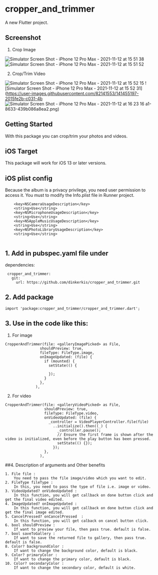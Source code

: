 # cropper_and_trimmer

A new Flutter project.

## Screenshot
1. Crop Image 

![Simulator Screen Shot - iPhone 12 Pro Max - 2021-11-12 at 15 51 38](https://user-images.githubusercontent.com/82141553/141455112-ac81e705-2f5b-43c1-a2f2-7a0b5dddb8dc.png) ![Simulator Screen Shot - iPhone 12 Pro Max - 2021-11-12 at 15 51 52](https://user-images.githubusercontent.com/82141553/141455125-4a5cbe88-d41e-4e78-a277-ff42220c69d9.png)

2. Crop/Trim Video

![Simulator Screen Shot - iPhone 12 Pro Max - 2021-11-12 at 15 52 15](https://user-images.githubusercontent.com/82141553/141455152-ec5c3fe3-f1fb-4728-ae05-463fbb764ee7.png) ![Simulator Screen Shot - iPhone 12 Pro Max - 2021-11-12 at 15 52 31](https://user-images.githubusercontent.com/82141553/141455197-2015fe2b-c031-4b ![Simulator Screen Shot - iPhone 12 Pro Max - 2021-11-12 at 16 23 16](https://user-images.githubusercontent.com/82141553/141455766-12abb02b-55f7-4e5d-8eff-5197634696bc.png)
a1-8633-439b086a8ea2.png)



## Getting Started

With this package you can crop/trim your photos and videos.

## iOS Target

This package will work for iOS 13 or later versions.

## iOS plist config

Because the album is a privacy privilege, you need user permission to access it. You must to modify the Info.plist file in Runner project.

``` 
    <key>NSCameraUsageDescription</key>
    <string>Use</string>
    <key>NSMicrophoneUsageDescription</key>
    <string>Use</string>
    <key>NSAppleMusicUsageDescription</key>
    <string>Use</string>
    <key>NSPhotoLibraryUsageDescription</key>
    <string>Use</string>
    
``` 

## 1.  Add in pubspec.yaml file under

dependencies:
``` 
 cropper_and_trimmer:  
   git:  
     url: https://github.com/dinkerkis/cropper_and_trimmer.git
``` 

## 2. Add package

``` 
import 'package:cropper_and_trimmer/cropper_and_trimmer.dart';

``` 


## 3.  Use in the code like this:

1. For image

``` 
CropperAndTrimmer(file: <galleryImagePicked> as File,
                shouldPreview: true,
                fileType: FileType.image,
                onImageUpdated: (file) {
                  if (mounted) {
                    setState(() {

                    });
                  }
                },
              ),

``` 
2. For video

``` 
CropperAndTrimmer(file: <galleryVideoPicked> as File,
                  shouldPreview: true,
                  fileType: FileType.video,
                  onVideoUpdated: (file) {
                    _controller = VideoPlayerController.file(file)
                      ..initialize().then((_) {
                        _controller.pause();
                        // Ensure the first frame is shown after the video is initialized, even before the play button has been pressed.
                        setState(() {});
                      });
                  },
                ),

``` 

##4. Description of arguments and Other benefits

``` 
1. File file :
    You need to pass the file image/video which you want to edit.
2. FileType fileType :
    In this, you need to pass the type of file i.e. image or video.
3. VideoUpdated? onVideoUpdated :
    In this function, you will get callback on done button click and get the final video edited.
4. ImageUpdated? onImageUpdated :
    In this function, you will get callback on done button click and get the final image edited.
5. CancelPressed? onCancelPressed  :
    In this function, you will get calback on cancel button click. 
6. bool shouldPreview :
    If want to preview your file, then pass true. default is false.
7. bool saveToGallery :
    If want to save the returned file to gallery, then pass true. default is false.
8. Color? backgroundColor :
    If want to change the background color, default is black.
9. Color? primaryColor :
    If want to change the primary color, default is black.
10. Color? secondaryColor :
    If want to change the secondary color, default is white.
``` 
